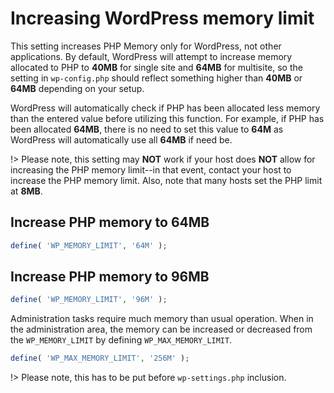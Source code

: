 # Increasing WordPress memory limit

This setting increases PHP Memory only for WordPress, not other applications. By default, WordPress will attempt to increase memory allocated to PHP to **40MB** for single site and **64MB** for multisite, so the setting in ```wp-config.php``` should reflect something higher than **40MB** or **64MB** depending on your setup.

WordPress will automatically check if PHP has been allocated less memory than the entered value before utilizing this function. For example, if PHP has been allocated **64MB**, there is no need to set this value to **64M** as WordPress will automatically use all **64MB** if need be.

!> Please note, this setting may **NOT** work if your host does **NOT** allow for increasing the PHP memory limit--in that event, contact your host to increase the PHP memory limit. Also, note that many hosts set the PHP limit at **8MB**.

## Increase PHP memory to 64MB

```php
define( 'WP_MEMORY_LIMIT', '64M' );
```

## Increase PHP memory to 96MB

```php
define( 'WP_MEMORY_LIMIT', '96M' );
```

Administration tasks require much memory than usual operation. When in the administration area, the memory can be increased or decreased from the ```WP_MEMORY_LIMIT``` by defining ```WP_MAX_MEMORY_LIMIT```.

```php
define( 'WP_MAX_MEMORY_LIMIT', '256M' );
````

!> Please note, this has to be put before ```wp-settings.php``` inclusion.
